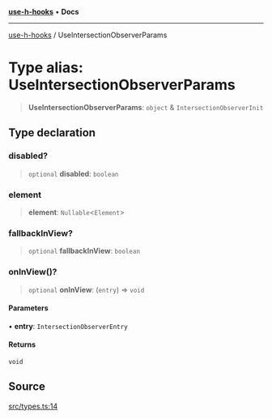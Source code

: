 [**use-h-hooks**](../README.md) • **Docs**

***

[use-h-hooks](../globals.md) / UseIntersectionObserverParams

# Type alias: UseIntersectionObserverParams

> **UseIntersectionObserverParams**: `object` & `IntersectionObserverInit`

## Type declaration

### disabled?

> `optional` **disabled**: `boolean`

### element

> **element**: `Nullable`\<`Element`\>

### fallbackInView?

> `optional` **fallbackInView**: `boolean`

### onInView()?

> `optional` **onInView**: (`entry`) => `void`

#### Parameters

• **entry**: `IntersectionObserverEntry`

#### Returns

`void`

## Source

[src/types.ts:14](https://github.com/AhmadHddad/use-h-hooks/blob/daa6dd045ddcb2443f6d50fe7685055eb57611b7/src/types.ts#L14)
